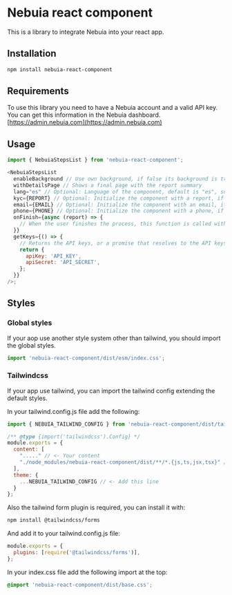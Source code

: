 # Nebuia react component

This is a library to integrate Nebuia into your react app.

## Installation

```bash
npm install nebuia-react-component
```

## Requirements

To use this library you need to have a Nebuia account and a valid API key.
You can get this information in the Nebuia dashboard. [https://admin.nebuia.com](https://admin.nebuia.com)

## Usage

```javascript
import { NebuiaStepsList } from 'nebuia-react-component';

<NebuiaStepsList
  enableBackground // Use own background, if false its background is transparent
  withDetailsPage // Shows a final page with the report summary
  lang="es" // Optional: Language of the component, default is "es", supported languages are "es" and "en"
  kyc={REPORT} // Optional: Initialize the component with a report, if not provided it will create a new report
  email={EMAIL} // Optional: Initialize the component with an email, if not provided it will ask the user for it
  phone={PHONE} // Optional: Initialize the component with a phone, if not provided it will ask the user for it
  onFinish={async (report) => {
    // When the user finishes the process, this function is called with the report
  }}
  getKeys={() => {
    // Returns the API keys, or a promise that resolves to the API keys
    return {
      apiKey: 'API_KEY',
      apiSecret: 'API_SECRET',
    };
  }}
/>;
```

## Styles

### Global styles

If your aop use another style system other than tailwind, you should import the global styles.

```javascript
import 'nebuia-react-component/dist/esm/index.css';
```

### Tailwindcss

If your app use tailwind, you can import the tailwind config extending the default styles.

In your tailwind.config.js file add the following:

```javascript
import { NEBUIA_TAILWIND_CONFIG } from 'nebuia-react-component/dist/tailwind'; // <- Add this line

/** @type {import('tailwindcss').Config} */
module.exports = {
  content: [
    "....." // <- Your content
    "./node_modules/nebuia-react-component/dist/**/*.{js,ts,jsx,tsx}" // <- Add this line
  ],
  theme: {
    ...NEBUIA_TAILWIND_CONFIG // <- Add this line
  }
};
```

Also the tailwind form plugin is required, you can install it with:

```bash
npm install @tailwindcss/forms
```

And add it to your tailwind.config.js file:

```javascript
module.exports = {
  plugins: [require('@tailwindcss/forms')],
};
```

In your index.css file add the following import at the top:

```css
@import 'nebuia-react-component/dist/base.css';
```
